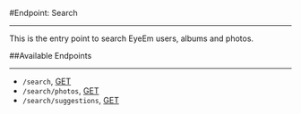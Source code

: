#Endpoint: Search
***

This is the entry point to search EyeEm users, albums and photos.

##Available Endpoints
***

* `/search`, [GET](search/GET_search.md#files)
* `/search/photos`, [GET](search/GET_search_photos.md#files)
* `/search/suggestions`, [GET](search/GET_search_suggestions.md#files)
